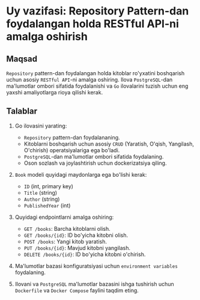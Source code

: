 # Uy vazifasi: Repository Pattern-dan foydalangan holda RESTful API-ni amalga oshirish

## Maqsad
`Repository` pattern-dan foydalangan holda kitoblar ro'yxatini boshqarish uchun asosiy `RESTful API`-ni amalga oshiring. Ilova `PostgreSQL`-dan ma'lumotlar ombori sifatida foydalanishi va `Go` ilovalarini tuzish uchun eng yaxshi amaliyotlarga rioya qilishi kerak.

## Talablar
1. Go ilovasini yarating:
    - `Repository` pattern-dan foydalananing.
    - Kitoblarni boshqarish uchun asosiy `CRUD` (Yaratish, O'qish, Yangilash, O'chirish) operatsiyalariga ega bo'ladi.
    - `PostgreSQL`-dan ma'lumotlar ombori sifatida foydalaning.
    - Oson sozlash va joylashtirish uchun dockerizatsiya qiling.

2. `Book` modeli quyidagi maydonlarga ega bo'lishi kerak:
    - `ID` (int, primary key)
    - `Title` (string)
    - `Author` (string)
    - `PublishedYear` (int)

3. Quyidagi endpointlarni amalga oshiring:

    - `GET /books`: Barcha kitoblarni olish.
    - `GET /books/{id}`: ID bo'yicha kitobni olish.
    - `POST /books`: Yangi kitob yaratish.
    - `PUT /books/{id}`: Mavjud kitobni yangilash.
    - `DELETE /books/{id}`: ID bo'yicha kitobni o'chirish.

4. Ma'lumotlar bazasi konfiguratsiyasi uchun `environment variables` foydalaning.

5. Ilovani va `PostgreSQL` ma'lumotlar bazasini ishga tushirish uchun `Dockerfile` va `Docker Compose` faylini taqdim eting.
